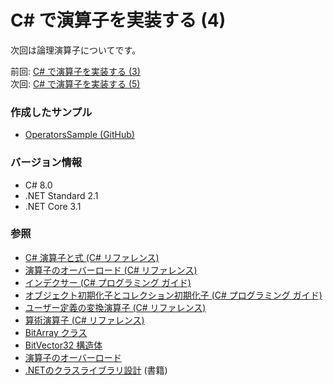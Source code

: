 # C# で演算子を実装する (4)

次回は論理演算子についてです。

前回: [C# で演算子を実装する (3)](CSharp-Operators-3.md)  
次回: [C# で演算子を実装する (5)](CSharp-Operators-5.md)

### 作成したサンプル
- [OperatorsSample (GitHub)](https://github.com/sakapon/Samples-2020/tree/master/OperatorsSample)

### バージョン情報
- C# 8.0
- .NET Standard 2.1
- .NET Core 3.1

### 参照
- [C# 演算子と式 (C# リファレンス)](https://docs.microsoft.com/dotnet/csharp/language-reference/operators/)
- [演算子のオーバーロード (C# リファレンス)](https://docs.microsoft.com/dotnet/csharp/language-reference/operators/operator-overloading)
- [インデクサー (C# プログラミング ガイド)](https://docs.microsoft.com/dotnet/csharp/programming-guide/indexers/)
- [オブジェクト初期化子とコレクション初期化子 (C# プログラミング ガイド)](https://docs.microsoft.com/dotnet/csharp/programming-guide/classes-and-structs/object-and-collection-initializers)
- [ユーザー定義の変換演算子 (C# リファレンス)](https://docs.microsoft.com/dotnet/csharp/language-reference/operators/user-defined-conversion-operators)
- [算術演算子 (C# リファレンス)](https://docs.microsoft.com/dotnet/csharp/language-reference/operators/arithmetic-operators)
- [BitArray クラス](https://docs.microsoft.com/dotnet/api/system.collections.bitarray)
- [BitVector32 構造体](https://docs.microsoft.com/dotnet/api/system.collections.specialized.bitvector32)
- [演算子のオーバーロード](https://ufcpp.net/study/csharp/oo_operator.html)
- [.NETのクラスライブラリ設計](https://amzn.to/3kLf0R8) (書籍)
